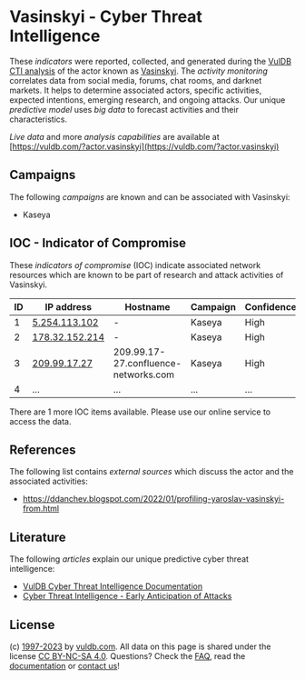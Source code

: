 # Vasinskyi - Cyber Threat Intelligence

These _indicators_ were reported, collected, and generated during the [VulDB CTI analysis](https://vuldb.com/?kb.cti) of the actor known as [Vasinskyi](https://vuldb.com/?actor.vasinskyi). The _activity monitoring_ correlates data from social media, forums, chat rooms, and darknet markets. It helps to determine associated actors, specific activities, expected intentions, emerging research, and ongoing attacks. Our unique _predictive model_ uses _big data_ to forecast activities and their characteristics.

_Live data_ and more _analysis capabilities_ are available at [https://vuldb.com/?actor.vasinskyi](https://vuldb.com/?actor.vasinskyi)

## Campaigns

The following _campaigns_ are known and can be associated with Vasinskyi:

* Kaseya

## IOC - Indicator of Compromise

These _indicators of compromise_ (IOC) indicate associated network resources which are known to be part of research and attack activities of Vasinskyi.

ID | IP address | Hostname | Campaign | Confidence
-- | ---------- | -------- | -------- | ----------
1 | [5.254.113.102](https://vuldb.com/?ip.5.254.113.102) | - | Kaseya | High
2 | [178.32.152.214](https://vuldb.com/?ip.178.32.152.214) | - | Kaseya | High
3 | [209.99.17.27](https://vuldb.com/?ip.209.99.17.27) | 209.99.17-27.confluence-networks.com | Kaseya | High
4 | ... | ... | ... | ...

There are 1 more IOC items available. Please use our online service to access the data.

## References

The following list contains _external sources_ which discuss the actor and the associated activities:

* https://ddanchev.blogspot.com/2022/01/profiling-yaroslav-vasinskyi-from.html

## Literature

The following _articles_ explain our unique predictive cyber threat intelligence:

* [VulDB Cyber Threat Intelligence Documentation](https://vuldb.com/?kb.cti)
* [Cyber Threat Intelligence - Early Anticipation of Attacks](https://www.scip.ch/en/?labs.20201022)

## License

(c) [1997-2023](https://vuldb.com/?kb.changelog) by [vuldb.com](https://vuldb.com/?kb.about). All data on this page is shared under the license [CC BY-NC-SA 4.0](https://creativecommons.org/licenses/by-nc-sa/4.0/). Questions? Check the [FAQ](https://vuldb.com/?kb.faq), read the [documentation](https://vuldb.com/?kb) or [contact us](https://vuldb.com/?contact)!
